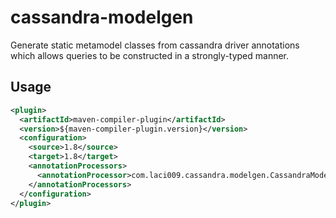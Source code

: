 # cassandra-modelgen
Generate static metamodel classes from cassandra driver annotations which allows queries  to be constructed in a strongly-typed manner.

## Usage
```xml
<plugin>
  <artifactId>maven-compiler-plugin</artifactId>
  <version>${maven-compiler-plugin.version}</version>
  <configuration>
    <source>1.8</source>
    <target>1.8</target>
    <annotationProcessors>
      <annotationProcessor>com.laci009.cassandra.modelgen.CassandraModelProcessor</annotationProcessor>
    </annotationProcessors>
  </configuration>
</plugin>

```
